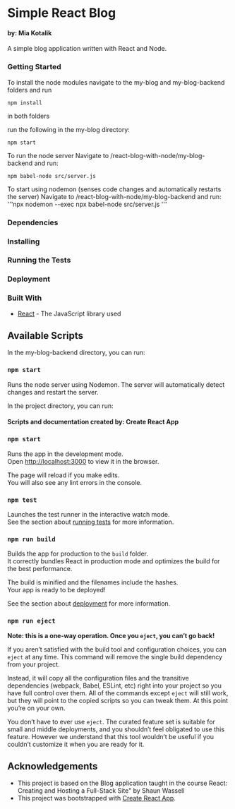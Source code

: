 # Simple React Blog

#### by: Mia Kotalik

A simple blog application written with React and Node.

### Getting Started

To install the node modules navigate to the my-blog and my-blog-backend folders and run

```
npm install

```

in both folders

run the following in the my-blog directory:

```
npm start

```

To run the node server
Navigate to /react-blog-with-node/my-blog-backend and run:

```
npm babel-node src/server.js

```

To start using nodemon (senses code changes and automatically restarts the server)
Navigate to /react-blog-with-node/my-blog-backend and run:
'''npx nodemon --exec npx babel-node src/server.js
'''

### Dependencies

### Installing

### Running the Tests

### Deployment

### Built With

-   [React](https://reactjs.org/) - The JavaScript library used

## Available Scripts

In the my-blog-backend directory, you can run:

### `npm start`

Runs the node server using Nodemon. The server will automatically detect changes and restart the server.

In the project directory, you can run:

#### Scripts and documentation created by: Create React App

### `npm start`

Runs the app in the development mode.<br />
Open [http://localhost:3000](http://localhost:3000) to view it in the browser.

The page will reload if you make edits.<br />
You will also see any lint errors in the console.

### `npm test`

Launches the test runner in the interactive watch mode.<br />
See the section about [running tests](https://facebook.github.io/create-react-app/docs/running-tests) for more information.

### `npm run build`

Builds the app for production to the `build` folder.<br />
It correctly bundles React in production mode and optimizes the build for the best performance.

The build is minified and the filenames include the hashes.<br />
Your app is ready to be deployed!

See the section about [deployment](https://facebook.github.io/create-react-app/docs/deployment) for more information.

### `npm run eject`

**Note: this is a one-way operation. Once you `eject`, you can’t go back!**

If you aren’t satisfied with the build tool and configuration choices, you can `eject` at any time. This command will remove the single build dependency from your project.

Instead, it will copy all the configuration files and the transitive dependencies (webpack, Babel, ESLint, etc) right into your project so you have full control over them. All of the commands except `eject` will still work, but they will point to the copied scripts so you can tweak them. At this point you’re on your own.

You don’t have to ever use `eject`. The curated feature set is suitable for small and middle deployments, and you shouldn’t feel obligated to use this feature. However we understand that this tool wouldn’t be useful if you couldn’t customize it when you are ready for it.

## Acknowledgements

-   This project is based on the Blog application taught in the course React: Creating and Hosting a Full-Stack Site" by Shaun Wassell
-   This project was bootstrapped with [Create React App](https://github.com/facebook/create-react-app).
